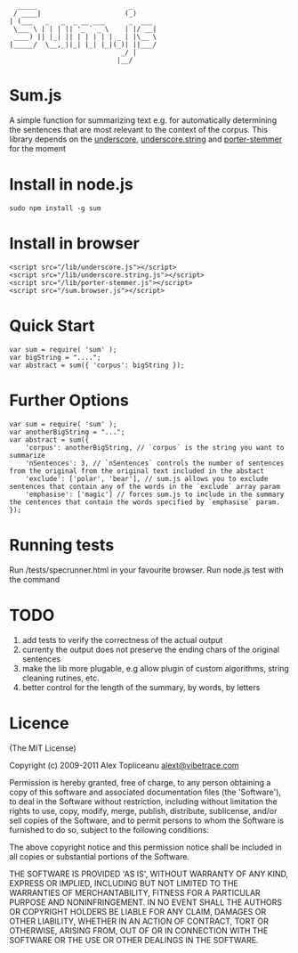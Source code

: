 	  _____                       _      
	 / ____|                     (_)     
	| (___   _   _  _ __ ___      _  ___ 
	 \___ \ | | | || '_ ` _ \    | |/ __|
	 ____) || |_| || | | | | | _ | |\__ \
	|_____/  \__,_||_| |_| |_|(_)| ||___/
								_/ |     
							   |__/      

Sum.js
============

A simple function for summarizing text e.g. for automatically determining the sentences that are most relevant to the context of the corpus.
This library depends on the [underscore](http://documentcloud.github.com/underscore/), [underscore.string](http://epeli.github.com/underscore.string/) and [porter-stemmer](https://github.com/jedp/porter-stemmer) for the moment

Install in node.js
==================
	sudo npm install -g sum

Install in browser
==================
	<script src="/lib/underscore.js"></script>	
	<script src="/lib/underscore.string.js"></script>	
	<script src="/lib/porter-stemmer.js"></script>
	<script src="/sum.browser.js"></script>
	

Quick Start
===========
	var sum = require( 'sum' );
	var bigString = "....";
	var abstract = sum({ 'corpus': bigString });
	

Further Options
===============
	var sum = require( 'sum' );
	var anotherBigString = "...";
	var abstract = sum({
		'corpus': anotherBigString, // `corpus` is the string you want to summarize
		'nSentences': 3, // `nSentences` controls the number of sentences from the original from the original text included in the abstact
		'exclude': ['polar', 'bear'], // sum.js allows you to exclude sentences that contain any of the words in the `exclude` array param
		'emphasise': ['magic'] // forces sum.js to include in the summary the centences that contain the words specified by `emphasise` param.
	});


Running tests
=============
Run /tests/specrunner.html in your favourite browser.
Run node.js test with the command

	
TODO
====
1. add tests to verify the correctness of the actual output
2. currenty the output does not preserve the ending chars of the original sentences
3. make the lib more plugable, e.g allow plugin of custom algorithms, string cleaning rutines, etc.
4. better control for the length of the summary, by words, by letters


Licence
=======

(The MIT License)

Copyright (c) 2009-2011 Alex Topliceanu <alext@vibetrace.com>

Permission is hereby granted, free of charge, to any person obtaining
a copy of this software and associated documentation files (the
'Software'), to deal in the Software without restriction, including
without limitation the rights to use, copy, modify, merge, publish,
distribute, sublicense, and/or sell copies of the Software, and to
permit persons to whom the Software is furnished to do so, subject to
the following conditions:

The above copyright notice and this permission notice shall be
included in all copies or substantial portions of the Software.

THE SOFTWARE IS PROVIDED 'AS IS', WITHOUT WARRANTY OF ANY KIND,
EXPRESS OR IMPLIED, INCLUDING BUT NOT LIMITED TO THE WARRANTIES OF
MERCHANTABILITY, FITNESS FOR A PARTICULAR PURPOSE AND NONINFRINGEMENT.
IN NO EVENT SHALL THE AUTHORS OR COPYRIGHT HOLDERS BE LIABLE FOR ANY
CLAIM, DAMAGES OR OTHER LIABILITY, WHETHER IN AN ACTION OF CONTRACT,
TORT OR OTHERWISE, ARISING FROM, OUT OF OR IN CONNECTION WITH THE
SOFTWARE OR THE USE OR OTHER DEALINGS IN THE SOFTWARE.
